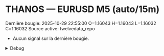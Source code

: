 # THANOS — EURUSD M5 (auto/15m)
Dernière bougie: 2025-10-29 22:55:00  O=1.16043  H=1.16043  L=1.16032  C=1.16032
Source active: twelvedata_repo

- Aucun signal sur la dernière bougie.

<details><summary>Debug</summary>

- TD_API_KEY manquant.

</details>